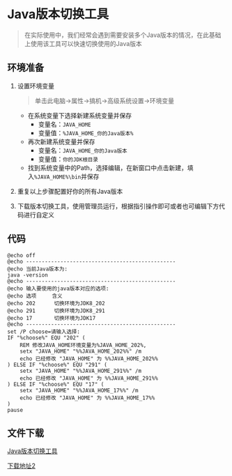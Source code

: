 # Java版本切换工具

> 在实际使用中，我们经常会遇到需要安装多个Java版本的情况，在此基础上使用该工具可以快速切换使用的Java版本

## 环境准备

1. 设置环境变量

   > 单击此电脑->属性->搞机->高级系统设置->环境变量

   * 在系统变量下选择新建系统变量并保存
     * 变量名：`JAVA_HOME`
     * 变量值：`%JAVA_HOME_你的Java版本%`
   * 再次新建系统变量并保存
     * 变量名：`JAVA_HOME_你的Java版本`
     * 变量值：`你的JDK根目录`
   * 找到系统变量中的Path，选择编辑，在新窗口中点击新建，填入`%JAVA_HOME%\bin`并保存

2. 重复以上步骤配置好你的所有Java版本

3. 下载版本切换工具，使用管理员运行，根据指引操作即可或者也可编辑下方代码进行自定义

## 代码

```shell
@echo off
@echo ------------------------------------------------
@echo 当前Java版本为:
java -version
@echo ------------------------------------------------
@echo 输入要使用的java版本对应的选项:
@echo 选项     含义
@echo 202      切换环境为JDK8_202
@echo 291      切换环境为JDK8_291
@echo 17       切换环境为JDK17
@echo ------------------------------------------------
set /P choose=请输入选择:
IF "%choose%" EQU "202" (
    REM 修改JAVA_HOME环境变量为%JAVA_HOME_202%,
    setx "JAVA_HOME" "%%JAVA_HOME_202%%" /m
    echo 已经修改 "JAVA_HOME" 为 %%JAVA_HOME_202%%
) ELSE IF "%choose%" EQU "291" (
    setx "JAVA_HOME" "%%JAVA_HOME_291%%" /m
    echo 已经修改 "JAVA_HOME" 为 %%JAVA_HOME_291%%
) ELSE IF "%choose%" EQU "17" (
    setx "JAVA_HOME" "%%JAVA_HOME_17%%" /m
    echo 已经修改 "JAVA_HOME" 为 %%JAVA_HOME_17%%
)
pause
```

## 文件下载

[Java版本切换工具](https://alist.boliguide.cn/d/%E6%9C%AC%E6%9C%BA%E5%AD%98%E5%82%A8/%E5%BA%94%E7%94%A8%E7%A8%8B%E5%BA%8F/Java%E7%89%88%E6%9C%AC%E5%88%87%E6%8D%A2%E5%B7%A5%E5%85%B7.bat?sign=7S-wp5P5G73WGwxnNOHnysIX6UqhNXx5b7n8JCXis7c=:0)

[下载地址2](https://os.boliguide.cn:10086/d/%E6%9C%AC%E6%9C%BA/Java%E7%89%88%E6%9C%AC%E5%88%87%E6%8D%A2%E5%B7%A5%E5%85%B7.bat?sign=qh8B0A8MBYd7Io5tVdFUxD9S-O8QqVE6XmTca0O7Ibw=:0)
